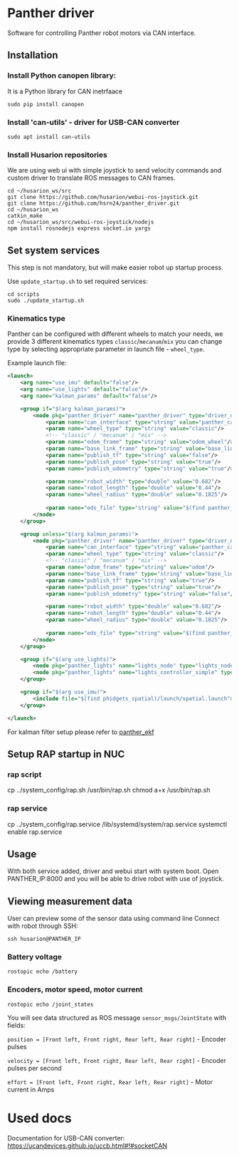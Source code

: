# Panther driver

Software for controlling Panther robot motors via CAN interface.

## Installation

### Install Python canopen library:
It is a Python library for CAN inetrfaace

```
sudo pip install canopen
```

### Install 'can-utils' - driver for USB-CAN converter
```
sudo apt install can-utils
```

### Install Husarion repositories
We are using web ui with simple joystick to send velocity commands and custom driver to translate ROS messages to CAN frames.
```
cd ~/husarion_ws/src
git clone https://github.com/husarion/webui-ros-joystick.git
git clone https://github.com/hsrn24/panther_driver.git
cd ~/husarion_ws
catkin_make
cd ~/husarion_ws/src/webui-ros-joystick/nodejs
npm install rosnodejs express socket.io yargs
```

## Set system services
This step is not mandatory, but will make easier robot up startup process.

Use `update_startup.sh` to set required services:

```
cd scripts
sudo ./update_startup.sh
```

### Kinematics type

Panther can be configured with different wheels to match your needs, we provide 3 different kinematics types `classic`/`mecanum`/`mix` you can change type by selecting appropriate parameter in launch file - `wheel_type`. 

Example launch file: 

```xml
<launch>
    <arg name="use_imu" default="false"/>
    <arg name="use_lights" default="false"/>
    <arg name="kalman_params" default="false"/>

    <group if="$(arg kalman_params)">
        <node pkg="panther_driver" name="panther_driver" type="driver_node.py" output="screen" required="true">
            <param name="can_interface" type="string" value="panther_can"/>
            <param name="wheel_type" type="string" value="classic"/>
            <!-- "classic" / "mecanum" / "mix" -->
            <param name="odom_frame" type="string" value="odom_wheel"/>
            <param name="base_link_frame" type="string" value="base_link"/>
            <param name="publish_tf" type="string" value="false"/>
            <param name="publish_pose" type="string" value="true"/>
            <param name="publish_odometry" type="string" value="true"/>

            <param name="robot_width" type="double" value="0.682"/>
            <param name="robot_length" type="double" value="0.44"/>
            <param name="wheel_radius" type="double" value="0.1825"/>
        
            <param name="eds_file" type="string" value="$(find panther_driver)/params/roboteq_motor_controllers_v60.eds"/>
        </node>
    </group>

    <group unless="$(arg kalman_params)">
        <node pkg="panther_driver" name="panther_driver" type="driver_node.py" output="screen" required="true">
            <param name="can_interface" type="string" value="panther_can"/>
            <param name="wheel_type" type="string" value="classic"/>
            <!-- "classic" / "mecanum" / "mix" -->
            <param name="odom_frame" type="string" value="odom"/>
            <param name="base_link_frame" type="string" value="base_link"/>
            <param name="publish_tf" type="string" value="true"/>
            <param name="publish_pose" type="string" value="true"/>
            <param name="publish_odometry" type="string" value="false"/>

            <param name="robot_width" type="double" value="0.682"/>
            <param name="robot_length" type="double" value="0.44"/>
            <param name="wheel_radius" type="double" value="0.1825"/>
        
            <param name="eds_file" type="string" value="$(find panther_driver)/params/roboteq_motor_controllers_v60.eds"/>
        </node>
    </group>

    <group if="$(arg use_lights)">
        <node pkg="panther_lights" name="lights_node" type="lights_node"/>
        <node pkg="panther_lights" name="lights_controller_simple" type="lights_controller_simple"/>
    </group>

    <group if="$(arg use_imu)">
        <include file="$(find phidgets_spatial)/launch/spatial.launch"></include>
    </group>

</launch>
```

For kalman filter setup please refer to [panther_ekf](https://github.com/adamkrawczyk/panther_ekf)

## Setup RAP startup in NUC

### rap script
cp ../system_config/rap.sh  /usr/bin/rap.sh
chmod a+x /usr/bin/rap.sh
### rap service
cp ../system_config/rap.service /lib/systemd/system/rap.service
systemctl enable rap.service


## Usage
With both service added, driver and webui start with system boot.
Open PANTHER_IP:8000 and you will be able to drive robot with use of joystick.


## Viewing measurement data

User can preview some of the sensor data using command line
Connect with robot through SSH:

```
ssh husarion@PANTHER_IP
```

### Battery voltage
```
rostopic echo /battery
```

### Encoders, motor speed, motor current

```
rostopic echo /joint_states
```
You will see data structured as ROS message `sensor_msgs/JointState` with fields:

`position = [Front left, Front right, Rear left, Rear right]` - Encoder pulses

`velocity = [Front left, Front right, Rear left, Rear right]` - Encoder pulses per second

`effort = [Front left, Front right, Rear left, Rear right]` - Motor current in Amps

# Used docs
Documentation for USB-CAN converter:
https://ucandevices.github.io/uccb.html#!#socketCAN
